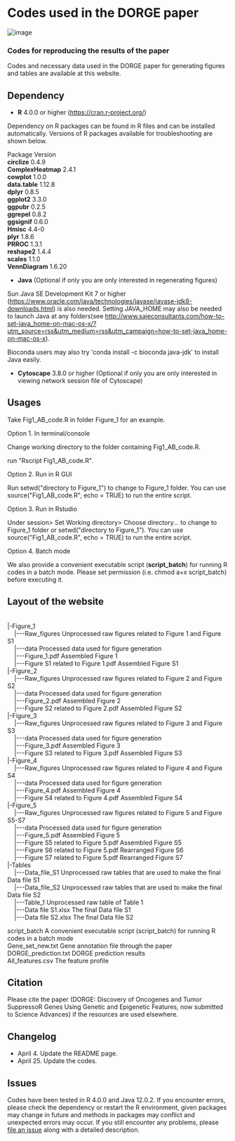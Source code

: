 # Codes used in the DORGE paper
![image](https://github.com/biocq/DORGE/blob/master/DORGE_logo.svg)
### Codes for reproducing the results of the paper
Codes and necessary data used in the DORGE paper for generating figures and tables are available at this website.

## Dependency

*  **R** 4.0.0 or higher (https://cran.r-project.org/)

Dependency on R packages can be found in R files and can be installed automatically. Versions of R packages available for troubleshooting are shown below.

Package	Version  
**circlize**	0.4.9  
**ComplexHeatmap**	2.4.1  
**cowplot**	1.0.0  
**data.table**	1.12.8  
**dplyr**	0.8.5  
**ggplot2**	3.3.0  
**ggpubr**	0.2.5  
**ggrepel**	0.8.2  
**ggsignif**	0.6.0  
**Hmisc**	4.4-0  
**plyr**	1.8.6  
**PRROC**	1.3.1  
**reshape2**	1.4.4  
**scales**	1.1.0  
**VennDiagram**	1.6.20  

*  **Java** (Optional if only you are only interested in regenerating figures)

Sun Java SE Development Kit 7 or higher (https://www.oracle.com/java/technologies/javase/javase-jdk8-downloads.html) is also needed. Setting JAVA_HOME may also be needed to launch Java at any folders(see http://www.sajeconsultants.com/how-to-set-java_home-on-mac-os-x/?utm_source=rss&utm_medium=rss&utm_campaign=how-to-set-java_home-on-mac-os-x).

Bioconda users may also try 'conda install -c bioconda java-jdk' to install Java easily.

*  **Cytoscape** 3.8.0 or higher (Optional if only you are only interested in viewing network session file of Cytoscape)

## Usages

Take Fig1_AB_code.R in folder Figure_1 for an example.

Option 1. In terminal/console

Change working directory to the folder containing Fig1_AB_code.R.

run "Rscript Fig1_AB_code.R".

Option 2. Run in R GUI

Run setwd("directory to Figure_1") to change to Figure_1 folder. You can use source("Fig1_AB_code.R", echo = TRUE) to run the entire script.

Option 3. Run in Rstudio

Under session> Set Working directory> Choose directory... to change to Figure_1 folder or setwd("directory to Figure_1"). You can use source("Fig1_AB_code.R", echo = TRUE) to run the entire script.

Option 4. Batch mode

We also provide a convenient executable script (**script_batch**) for running R codes in a batch mode. Please set permission (i.e. chmod a+x script_batch) before executing it.

## Layout of the website
<br/>
|-Figure_1<br/>
&nbsp;&nbsp;&nbsp;&nbsp;|---Raw_figures                        Unprocessed raw figures related to Figure 1 and Figure S1<br/>
&nbsp;&nbsp;&nbsp;&nbsp;|---data					                      Processed data used for figure generation<br/>
&nbsp;&nbsp;&nbsp;&nbsp;|---Figure_1.pdf                       Assembled Figure 1<br/>
&nbsp;&nbsp;&nbsp;&nbsp;|---Figure S1 related to Figure 1.pdf  Assembled Figure S1<br/>
|-Figure_2<br/>
&nbsp;&nbsp;&nbsp;&nbsp;|---Raw_figures                        Unprocessed raw figures related to Figure 2 and Figure S2<br/>
&nbsp;&nbsp;&nbsp;&nbsp;|---data					                      Processed data used for figure generation<br/>
&nbsp;&nbsp;&nbsp;&nbsp;|---Figure_2.pdf                       Assembled Figure 2<br/>
&nbsp;&nbsp;&nbsp;&nbsp;|---Figure S2 related to Figure 2.pdf  Assembled Figure S2<br/>
|-Figure_3<br/>
&nbsp;&nbsp;&nbsp;&nbsp;|---Raw_figures                        Unprocessed raw figures related to Figure 3 and Figure S3<br/>
&nbsp;&nbsp;&nbsp;&nbsp;|---data					                      Processed data used for figure generation<br/>
&nbsp;&nbsp;&nbsp;&nbsp;|---Figure_3.pdf                       Assembled Figure 3<br/>
&nbsp;&nbsp;&nbsp;&nbsp;|---Figure S3 related to Figure 3.pdf  Assembled Figure S3<br/>
|-Figure_4<br/>
&nbsp;&nbsp;&nbsp;&nbsp;|---Raw_figures                        Unprocessed raw figures related to Figure 4 and Figure S4<br/>
&nbsp;&nbsp;&nbsp;&nbsp;|---data					                      Processed data used for figure generation<br/>
&nbsp;&nbsp;&nbsp;&nbsp;|---Figure_4.pdf                       Assembled Figure 4<br/>
&nbsp;&nbsp;&nbsp;&nbsp;|---Figure S4 related to Figure 4.pdf  Assembled Figure S4<br/>
|-Figure_5<br/>
&nbsp;&nbsp;&nbsp;&nbsp;|---Raw_figures                        Unprocessed raw figures related to Figure 5 and Figure S5-S7<br/>
&nbsp;&nbsp;&nbsp;&nbsp;|---data					                      Processed data used for figure generation<br/>
&nbsp;&nbsp;&nbsp;&nbsp;|---Figure_5.pdf                       Assembled Figure 5<br/>
&nbsp;&nbsp;&nbsp;&nbsp;|---Figure S5 related to Figure 5.pdf  Assembled Figure S5<br/>
&nbsp;&nbsp;&nbsp;&nbsp;|---Figure S6 related to Figure 5.pdf  Rearranged Figure S6<br/>
&nbsp;&nbsp;&nbsp;&nbsp;|---Figure S7 related to Figure 5.pdf  Rearranged Figure S7<br/>
|-Tables<br/>
&nbsp;&nbsp;&nbsp;&nbsp;|---Data_file_S1                       Unprocessed raw tables that are used to make the final Data file S1<br/>
&nbsp;&nbsp;&nbsp;&nbsp;|---Data_file_S2                       Unprocessed raw tables that are used to make the final Data file S2<br/>
&nbsp;&nbsp;&nbsp;&nbsp;|---Table_1                            Unprocessed raw table of Table 1<br/>
&nbsp;&nbsp;&nbsp;&nbsp;|---Data file S1.xlsx                  The final Data file S1<br/>
&nbsp;&nbsp;&nbsp;&nbsp;|---Data file S2.xlsx                  The final Data file S2<br/>

script_batch				                    A convenient executable script (script_batch) for running R codes in a batch mode<br/>
Gene_set_new.txt		                    Gene annotation file through the paper<br/>
DORGE_prediction.txt                    DORGE prediction results<br/>
All_features.csv                        The feature profile<br/>

## Citation

Please cite the paper (DORGE: Discovery of Oncogenes and Tumor SuppressoR Genes Using Genetic and Epigenetic Features, now submitted to Science Advances) if the resources are used elsewhere.


## Changelog
*  April 4. Update the README page.
*  April 25. Update the codes.

## Issues

Codes have been tested in R 4.0.0 and Java 12.0.2. If you encounter errors, please check the dependency or restart the R environment, given packages may change in future and methods in packages may conflict and unexpected errors may occur. If you still encounter any problems, please [file an issue](https://github.com/biocq/DORGE_paper/issues) along with a detailed description.
